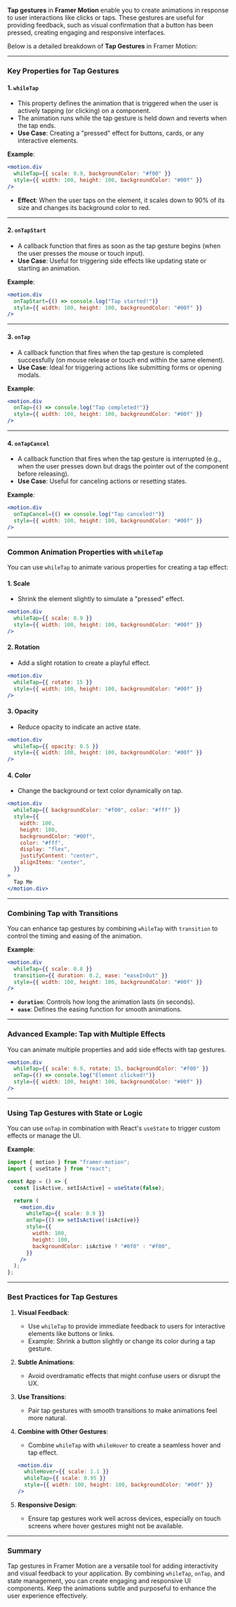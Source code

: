 **Tap gestures** in **Framer Motion** enable you to create animations in response to user interactions like clicks or taps. These gestures are useful for providing feedback, such as visual confirmation that a button has been pressed, creating engaging and responsive interfaces.

Below is a detailed breakdown of **Tap Gestures** in Framer Motion:

---

### Key Properties for Tap Gestures

#### 1. **`whileTap`**

- This property defines the animation that is triggered when the user is actively tapping (or clicking) on a component.
- The animation runs while the tap gesture is held down and reverts when the tap ends.
- **Use Case**: Creating a "pressed" effect for buttons, cards, or any interactive elements.

**Example**:

```jsx
<motion.div
  whileTap={{ scale: 0.9, backgroundColor: "#f00" }}
  style={{ width: 100, height: 100, backgroundColor: "#00f" }}
/>
```

- **Effect**: When the user taps on the element, it scales down to 90% of its size and changes its background color to red.

---

#### 2. **`onTapStart`**

- A callback function that fires as soon as the tap gesture begins (when the user presses the mouse or touch input).
- **Use Case**: Useful for triggering side effects like updating state or starting an animation.

**Example**:

```jsx
<motion.div
  onTapStart={() => console.log("Tap started!")}
  style={{ width: 100, height: 100, backgroundColor: "#00f" }}
/>
```

---

#### 3. **`onTap`**

- A callback function that fires when the tap gesture is completed successfully (on mouse release or touch end within the same element).
- **Use Case**: Ideal for triggering actions like submitting forms or opening modals.

**Example**:

```jsx
<motion.div
  onTap={() => console.log("Tap completed!")}
  style={{ width: 100, height: 100, backgroundColor: "#00f" }}
/>
```

---

#### 4. **`onTapCancel`**

- A callback function that fires when the tap gesture is interrupted (e.g., when the user presses down but drags the pointer out of the component before releasing).
- **Use Case**: Useful for canceling actions or resetting states.

**Example**:

```jsx
<motion.div
  onTapCancel={() => console.log("Tap canceled!")}
  style={{ width: 100, height: 100, backgroundColor: "#00f" }}
/>
```

---

### Common Animation Properties with `whileTap`

You can use `whileTap` to animate various properties for creating a tap effect:

#### 1. **Scale**

- Shrink the element slightly to simulate a "pressed" effect.

```jsx
<motion.div
  whileTap={{ scale: 0.9 }}
  style={{ width: 100, height: 100, backgroundColor: "#00f" }}
/>
```

#### 2. **Rotation**

- Add a slight rotation to create a playful effect.

```jsx
<motion.div
  whileTap={{ rotate: 15 }}
  style={{ width: 100, height: 100, backgroundColor: "#00f" }}
/>
```

#### 3. **Opacity**

- Reduce opacity to indicate an active state.

```jsx
<motion.div
  whileTap={{ opacity: 0.5 }}
  style={{ width: 100, height: 100, backgroundColor: "#00f" }}
/>
```

#### 4. **Color**

- Change the background or text color dynamically on tap.

```jsx
<motion.div
  whileTap={{ backgroundColor: "#f00", color: "#fff" }}
  style={{
    width: 100,
    height: 100,
    backgroundColor: "#00f",
    color: "#fff",
    display: "flex",
    justifyContent: "center",
    alignItems: "center",
  }}
>
  Tap Me
</motion.div>
```

---

### Combining Tap with Transitions

You can enhance tap gestures by combining `whileTap` with `transition` to control the timing and easing of the animation.

**Example**:

```jsx
<motion.div
  whileTap={{ scale: 0.8 }}
  transition={{ duration: 0.2, ease: "easeInOut" }}
  style={{ width: 100, height: 100, backgroundColor: "#00f" }}
/>
```

- **`duration`**: Controls how long the animation lasts (in seconds).
- **`ease`**: Defines the easing function for smooth animations.

---

### Advanced Example: Tap with Multiple Effects

You can animate multiple properties and add side effects with tap gestures.

```jsx
<motion.div
  whileTap={{ scale: 0.9, rotate: 15, backgroundColor: "#f00" }}
  onTap={() => console.log("Element clicked!")}
  style={{ width: 100, height: 100, backgroundColor: "#00f" }}
/>
```

---

### Using Tap Gestures with State or Logic

You can use `onTap` in combination with React's `useState` to trigger custom effects or manage the UI.

**Example**:

```jsx
import { motion } from "framer-motion";
import { useState } from "react";

const App = () => {
  const [isActive, setIsActive] = useState(false);

  return (
    <motion.div
      whileTap={{ scale: 0.9 }}
      onTap={() => setIsActive(!isActive)}
      style={{
        width: 100,
        height: 100,
        backgroundColor: isActive ? "#0f0" : "#f00",
      }}
    />
  );
};
```

---

### Best Practices for Tap Gestures

1. **Visual Feedback**:
    
    - Use `whileTap` to provide immediate feedback to users for interactive elements like buttons or links.
    - Example: Shrink a button slightly or change its color during a tap gesture.
2. **Subtle Animations**:
    
    - Avoid overdramatic effects that might confuse users or disrupt the UX.
3. **Use Transitions**:
    
    - Pair tap gestures with smooth transitions to make animations feel more natural.
4. **Combine with Other Gestures**:
    
    - Combine `whileTap` with `whileHover` to create a seamless hover and tap effect.
    
    ```jsx
    <motion.div
      whileHover={{ scale: 1.1 }}
      whileTap={{ scale: 0.95 }}
      style={{ width: 100, height: 100, backgroundColor: "#00f" }}
    />
    ```
    
5. **Responsive Design**:
    
    - Ensure tap gestures work well across devices, especially on touch screens where hover gestures might not be available.

---

### Summary

Tap gestures in Framer Motion are a versatile tool for adding interactivity and visual feedback to your application. By combining `whileTap`, `onTap`, and state management, you can create engaging and responsive UI components. Keep the animations subtle and purposeful to enhance the user experience effectively.